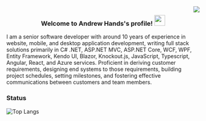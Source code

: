 <img align="right" src="https://visitor-badge.laobi.icu/badge?page_id=ahandswork.ahandswork">

<h3 align="center">
  Welcome to Andrew Hands's profile!
  <img src="https://media.giphy.com/media/hvRJCLFzcasrR4ia7z/giphy.gif" width="28">
</h3>

I am a senior software developer with around 10 years of experience in website, mobile, and desktop application development, writing full stack solutions primarily in C# .NET, ASP.NET MVC, ASP.NET Core, WCF, WPF, Entity Framework, Kendo UI, Blazor, Knockout.js, JavaScript, Typescript, Angular, React, and Azure services.
Proficient in deriving customer requirements, designing end systems to those requirements, building project schedules, setting milestones, and fostering effective communications between customers and team members.

### Status
![Top Langs](https://github-readme-stats.vercel.app/api/top-langs/?username=ahandswork&hide=TeX&layout=compact)
